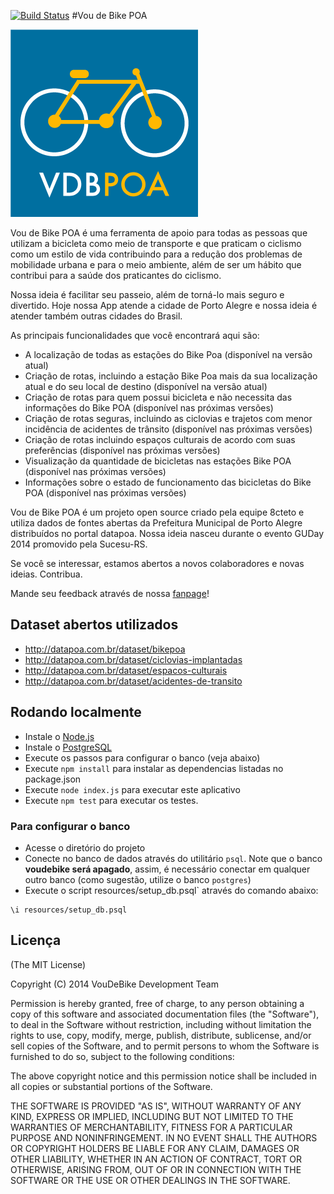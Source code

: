[![Build Status](https://secure.travis-ci.org/8cteto/voudebikepoa.png?branch=master)](http://travis-ci.org/8cteto/voudebikepoa)
#Vou de Bike POA

![Vou de Bike POA](https://raw.githubusercontent.com/8cteto/voudebikepoa/master/assets/images/logo2.png)

Vou de Bike POA é uma ferramenta de apoio para todas as pessoas que utilizam a bicicleta como meio de transporte e que praticam o ciclismo como um estilo de vida contribuindo para a redução dos problemas de mobilidade urbana e para o meio ambiente, além de ser um hábito que contribui para a saúde dos praticantes do ciclismo.
 
Nossa ideia é facilitar seu passeio, além de torná-lo mais seguro e divertido. Hoje nossa App atende a cidade de Porto Alegre e nossa ideia é atender também outras cidades do Brasil.

As principais funcionalidades que você encontrará aqui são:
 
 * A localização de todas as estações do Bike Poa (disponível na versão atual)
 * Criação de rotas, incluindo a estação Bike Poa mais da sua localização atual e do seu local de destino (disponível na versão atual)
 * Criação de rotas para quem possui bicicleta e não necessita das informações do Bike POA (disponível nas próximas versões)
 * Criação de rotas seguras, incluindo as ciclovias e trajetos com menor incidência de acidentes de trânsito (disponível nas próximas versões)
 * Criação de rotas incluindo espaços culturais de acordo com suas preferências (disponível nas próximas versões)
 * Visualização da quantidade de bicicletas nas estações Bike POA (disponível nas próximas versões)
 * Informações sobre o estado de funcionamento das bicicletas do Bike POA (disponível nas próximas versões)

Vou de Bike POA é um projeto open source criado pela equipe 8cteto e utiliza dados de fontes abertas da Prefeitura Municipal de Porto Alegre distribuídos no portal datapoa. Nossa ideia nasceu durante o evento GUDay 2014 promovido pela Sucesu-RS.

Se você se interessar, estamos abertos a novos colaboradores e novas ideias. Contribua.

Mande seu feedback através de nossa [fanpage](https://www.facebook.com/VouDeBikePOA)!

## Dataset abertos utilizados
* http://datapoa.com.br/dataset/bikepoa
* http://datapoa.com.br/dataset/ciclovias-implantadas
* http://datapoa.com.br/dataset/espacos-culturais
* http://datapoa.com.br/dataset/acidentes-de-transito

## Rodando localmente
* Instale o [Node.js](http://nodejs.org/)
* Instale o [PostgreSQL](http://www.postgresql.org/)
* Execute os passos para configurar o banco (veja abaixo)
* Execute `npm install` para instalar as dependencias listadas no package.json
* Execute `node index.js` para executar este aplicativo
* Execute `npm test` para executar os testes.

### Para configurar o banco
* Acesse o diretório do projeto
* Conecte no banco de dados através do utilitário `psql`. Note que o banco **voudebike será apagado**, assim, é necessário conectar em qualquer outro banco (como sugestão, utilize o banco `postgres`)
* Execute o script resources/setup_db.psql` através do comando abaixo:
```
\i resources/setup_db.psql
```

## Licença
(The MIT License)

Copyright (C) 2014 VouDeBike Development Team

Permission is hereby granted, free of charge, to any person obtaining a copy of this software and associated documentation files (the "Software"), to deal in the Software without restriction, including without limitation the rights to use, copy, modify, merge, publish, distribute, sublicense, and/or sell copies of the Software, and to permit persons to whom the Software is furnished to do so, subject to the following conditions:

The above copyright notice and this permission notice shall be included in all copies or substantial portions of the Software.

THE SOFTWARE IS PROVIDED "AS IS", WITHOUT WARRANTY OF ANY KIND, EXPRESS OR IMPLIED, INCLUDING BUT NOT LIMITED TO THE WARRANTIES OF MERCHANTABILITY, FITNESS FOR A PARTICULAR PURPOSE AND NONINFRINGEMENT. IN NO EVENT SHALL THE AUTHORS OR COPYRIGHT HOLDERS BE LIABLE FOR ANY CLAIM, DAMAGES OR OTHER LIABILITY, WHETHER IN AN ACTION OF CONTRACT, TORT OR OTHERWISE, ARISING FROM, OUT OF OR IN CONNECTION WITH THE SOFTWARE OR THE USE OR OTHER DEALINGS IN THE SOFTWARE.
